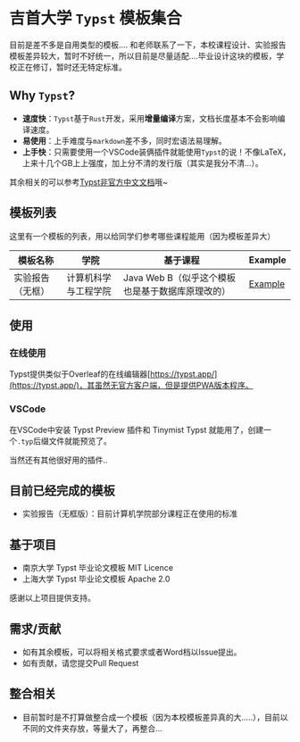 # 吉首大学 `Typst` 模板集合

目前是差不多是自用类型的模板.... 和老师联系了一下，本校课程设计、实验报告模板差异较大，暂时不好统一，所以目前是尽量适配....毕业设计这块的模板，学校正在修订，暂时还无特定标准。

## Why `Typst`?

- **速度快**：`Typst`基于`Rust`开发，采用**增量编译**方案，文档长度基本不会影响编译速度。
- **易使用**：上手难度与`markdown`差不多，同时宏语法易理解。
- **上手快**：只需要使用一个VSCode装俩插件就能使用`Typst`的说！不像LaTeX，上来十几个GB上上强度，加上分不清的发行版（其实是我分不清...）。

其余相关的可以参考[Typst非官方中文文档](https://typst-doc-cn.github.io/docs/)哦~

## 模板列表

这里有一个模板的列表，用以给同学们参考哪些课程能用（因为模板差异大）

| 模板名称         | 学院                 | 基于课程                                         | Example                                                      |
| ---------------- | -------------------- | ------------------------------------------------ | ------------------------------------------------------------ |
| 实验报告（无框） | 计算机科学与工程学院 | Java Web B（似乎这个模板也是基于数据库原理改的） | [Example](https://github.com/wenjia03/JSU-Typst-Template/blob/main/Templates/实验报告(无框）/index.pdf)) |

## 使用

### 在线使用

Typst提供类似于Overleaf的在线编辑器[https://typst.app/](https://typst.app/)，其虽然无官方客户端，但是提供PWA版本程序。

### VSCode

在VSCode中安装 Typst Preview 插件和 Tinymist Typst 就能用了，创建一个`.typ`后缀文件就能预览了。

当然还有其他很好用的插件..

## 目前已经完成的模板

- 实验报告（无框版）：目前计算机学院部分课程正在使用的标准

## 基于项目

- 南京大学 Typst 毕业论文模板 MIT Licence
- 上海大学 Typst 毕业论文模板 Apache 2.0

感谢以上项目提供支持。

## 需求/贡献

- 如有其余模板，可以将相关格式要求或者Word档以Issue提出。
- 如有贡献，请您提交Pull Request

## 整合相关

- 目前暂时是不打算做整合成一个模板（因为本校模板差异真的大.....），目前以不同的文件夹存放，等量大了，再整合...
